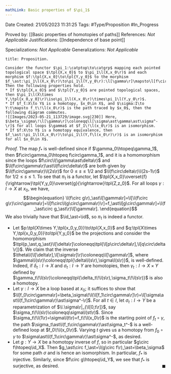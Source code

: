 ```yaml
---
mathLink: Basic properties of $\pi_1$
---
```


<div class="topSpace"></div>

Date Created: 21/05/2023 11:31:25
Tags: #Type/Proposition #In_Progress

Proved by: [[Basic properties of homotopies of paths]]
References: <i>Not Applicable</i>
Justifications: [[Independence of base point]]

Specializations: <i>Not Applicable</i>
Generalizations: <i>Not Applicable</i>

``` ad-Proposition
title: Proposition.

Consider the functor $\pi_1:\catptop\to\catgrp$ mapping each pointed topological space $\tpl{X,x_0}$ to $\pi_1\l(X,x_0\r)$ and each morphism $f:\tpl{X,x_0}\to\tpl{Y,y_0}$ to the morphism $f_\ast:\pi_1\l(X,x_0\r)\to\pi_1\l(Y,y_0\r):\l[\gamma\r]\mapsto\l[f\circ\gamma\r]$. Then the following properties hold.
* If $\tpl{X,x_0}$ and $\tpl{Y,y_0}$ are pointed topological spaces, then $\pi_1\l(X\times Y,\tpl{x_0,y_0}\r)\iso\pi_1\l(X,x_0\r)\times\pi_1\l(Y,y_0\r)$.
* If $f_t:X\to Y$ is a homotopy, $x_0\in X$, and $\sigma:I\to Y:t\mapsto f_t\!\l(x_0\r)$ is the path traced by $x_0$, then the following diagram commutes.
![[Images/2023-05-21_113729/image.svg|230]] Here, $\beta_\sigma\!\l[\gamma\r]\coloneqq\l[\sigma\ast\gamma\ast\sigma^-\r]$ for all loops $\gamma$ at $f_1\!\l(x_0\r)$ is an isomorphism.
* If $f:X\to Y$ is a homotopy equivalence, then $f_\ast:\pi_1\l(X,x_0\r)\to\pi_1\l(Y,f\l(x_0\r)\r)$ is an isomorphism for all $x_0\in X$.

```

<i>Proof.</i> The map $f_\ast$ is well-defined since if $\gamma_0\htopeq\gamma_1$, then $f\circ\gamma_0\htopeq f\circ\gamma_1$, and it is a homomorphism since the loops $f\circ\l(\gamma\ast\delta\r)$ and $\l(f\circ\gamma\r)\ast\l(f\circ\delta\r)$ are both given by $\l(f\circ\gamma\r)\l(2s\r)$ for $0\leq s\leq1/2$ and $\l(f\circ\delta\r)\l(2s-1\r)$ for $1/2\leq s\leq1$. To see that $\pi_1$ is a functor, let $\tpl{X,x_0}\overset{f}{\rightarrow}\tpl{Y,y_0}\overset{g}{\rightarrow}\tpl{Z,z_0}$. For all loops $\gamma:I\to X$ at $x_0$, we have,
$$\begin{equation}
    \l(f\circ g\r)_\ast\l[\gamma\r]=\l[\l(f\circ g\r)\circ\gamma\r]=\l[f\circ\l(g\circ\gamma\r)\r]=f_\ast\l[g\circ\gamma\r]=\l(f_\ast\circ g_\ast\r)\l[\gamma\r].
\end{equation}$$
We also trivially have that $\id_\ast=\id$, so $\pi_1$ is indeed a functor.
* Let $p:\tpl{X\times Y,\tpl{x_0,y_0}}\to\tpl{X,x_0}$ and $q:\tpl{X\times Y,\tpl{x_0,y_0}}\to\tpl{Y,y_0}$ be the projections and consider the homomorphism $\tpl{p_\ast,q_\ast}\l[\delta\r]\coloneqq\tpl{\l[p\circ\delta\r],\l[q\circ\delta\r]}$. We claim that the inverse $\theta\l(\l[\delta\r],\l[\sigma\r]\r)\coloneqq\l[\gamma\r]$, where $\gamma\l(s\r)\coloneqq\tpl{\delta\l(s\r),\sigma\l(s\r)}$, is well-defined. Indeed, if $\delta_t:I\to X$ and $\sigma_t:I\to Y$ are homotopies, then $\gamma_t:I\to X\times Y$ defined by $\gamma_t\!\l(s\r)\coloneqq\tpl{\delta_t\!\l(s\r),\sigma_t\!\l(s\r)}$ is also a homotopy.
* Let $\gamma:I\to X$ be a loop based at $x_0$; it suffices to show that $\l[f_0\circ\gamma\r]=\beta_\sigma\!\l(\l[f_1\circ\gamma\r]\r)=\l[\sigma\ast\l(f_1\circ\gamma\r)\ast\sigma^-\r]$. For all $t\in I$, let $\sigma_t:I\to Y$ be a reparametrization of $\l.\sigma\r|_{\l[0,t\r]}$, say $\sigma_t\!\l(s\r)\coloneqq\sigma\l(st\r)$. Since $\sigma_t\!\l(1\r)=\sigma\l(t\r)=f_t\!\l(x_0\r)$ is the starting point of $f_t\circ\gamma$, the path $\sigma_t\ast\l(f_t\circ\gamma\r)\ast\sigma_t^-$ is a well-defined loop at $f_0\!\l(x_0\r)$. Varying $t$ gives us a homotopy from $f_0\circ\gamma$ to $\sigma\ast\l(f_1\circ\gamma\r)\ast\sigma^-$, as desired.
* Let $g:Y\to X$ be a homotopy inverse of $f$, so in particular $g\circ f\htopeq\id_X$. Then $g_\ast\circ f_\ast=\l(g\circ f\r)_\ast=\beta_\sigma$ for some path $\sigma$ and is hence an isomorphism. In particular, $f_\ast$ is injective. Similarly, since $f\circ g\htopeq\id_Y$, we see that $f_\ast$ is surjective, as desired.<span style="float:right;">$\blacksquare$</span>

